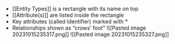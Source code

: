 - [[Entity Types]] is a rectangle with its name on top
- [[Attribute(s)]] are listed inside the rectangle
- Key attributes (called Identifier) marked with *
- Relationships shown as “crows’ foot”
![[Pasted image 20231015235317.png]]
![[Pasted image 20231015235327.png]]
